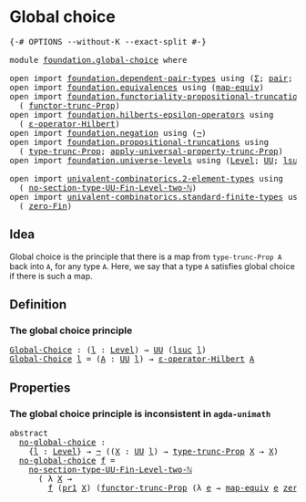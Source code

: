 # Global choice

<pre class="Agda"><a id="26" class="Symbol">{-#</a> <a id="30" class="Keyword">OPTIONS</a> <a id="38" class="Pragma">--without-K</a> <a id="50" class="Pragma">--exact-split</a> <a id="64" class="Symbol">#-}</a>

<a id="69" class="Keyword">module</a> <a id="76" href="foundation.global-choice.html" class="Module">foundation.global-choice</a> <a id="101" class="Keyword">where</a>

<a id="108" class="Keyword">open</a> <a id="113" class="Keyword">import</a> <a id="120" href="foundation.dependent-pair-types.html" class="Module">foundation.dependent-pair-types</a> <a id="152" class="Keyword">using</a> <a id="158" class="Symbol">(</a><a id="159" href="foundation-core.dependent-pair-types.html#502" class="Record">Σ</a><a id="160" class="Symbol">;</a> <a id="162" href="foundation-core.dependent-pair-types.html#575" class="InductiveConstructor">pair</a><a id="166" class="Symbol">;</a> <a id="168" href="foundation-core.dependent-pair-types.html#592" class="Field">pr1</a><a id="171" class="Symbol">;</a> <a id="173" href="foundation-core.dependent-pair-types.html#604" class="Field">pr2</a><a id="176" class="Symbol">)</a>
<a id="178" class="Keyword">open</a> <a id="183" class="Keyword">import</a> <a id="190" href="foundation.equivalences.html" class="Module">foundation.equivalences</a> <a id="214" class="Keyword">using</a> <a id="220" class="Symbol">(</a><a id="221" href="foundation-core.equivalences.html#1808" class="Function">map-equiv</a><a id="230" class="Symbol">)</a>
<a id="232" class="Keyword">open</a> <a id="237" class="Keyword">import</a> <a id="244" href="foundation.functoriality-propositional-truncation.html" class="Module">foundation.functoriality-propositional-truncation</a> <a id="294" class="Keyword">using</a>
  <a id="302" class="Symbol">(</a> <a id="304" href="foundation.functoriality-propositional-truncation.html#1451" class="Function">functor-trunc-Prop</a><a id="322" class="Symbol">)</a>
<a id="324" class="Keyword">open</a> <a id="329" class="Keyword">import</a> <a id="336" href="foundation.hilberts-epsilon-operators.html" class="Module">foundation.hilberts-epsilon-operators</a> <a id="374" class="Keyword">using</a>
  <a id="382" class="Symbol">(</a> <a id="384" href="foundation.hilberts-epsilon-operators.html#679" class="Function">ε-operator-Hilbert</a><a id="402" class="Symbol">)</a>
<a id="404" class="Keyword">open</a> <a id="409" class="Keyword">import</a> <a id="416" href="foundation.negation.html" class="Module">foundation.negation</a> <a id="436" class="Keyword">using</a> <a id="442" class="Symbol">(</a><a id="443" href="foundation-core.negation.html#452" class="Function">¬</a><a id="444" class="Symbol">)</a>
<a id="446" class="Keyword">open</a> <a id="451" class="Keyword">import</a> <a id="458" href="foundation.propositional-truncations.html" class="Module">foundation.propositional-truncations</a> <a id="495" class="Keyword">using</a>
  <a id="503" class="Symbol">(</a> <a id="505" href="foundation.propositional-truncations.html#2012" class="Function">type-trunc-Prop</a><a id="520" class="Symbol">;</a> <a id="522" href="foundation.propositional-truncations.html#5581" class="Function">apply-universal-property-trunc-Prop</a><a id="557" class="Symbol">)</a>
<a id="559" class="Keyword">open</a> <a id="564" class="Keyword">import</a> <a id="571" href="foundation.universe-levels.html" class="Module">foundation.universe-levels</a> <a id="598" class="Keyword">using</a> <a id="604" class="Symbol">(</a><a id="605" href="Agda.Primitive.html#597" class="Postulate">Level</a><a id="610" class="Symbol">;</a> <a id="612" href="foundation-core.universe-levels.html#222" class="Primitive">UU</a><a id="614" class="Symbol">;</a> <a id="616" href="Agda.Primitive.html#780" class="Primitive">lsuc</a><a id="620" class="Symbol">)</a>

<a id="623" class="Keyword">open</a> <a id="628" class="Keyword">import</a> <a id="635" href="univalent-combinatorics.2-element-types.html" class="Module">univalent-combinatorics.2-element-types</a> <a id="675" class="Keyword">using</a>
  <a id="683" class="Symbol">(</a> <a id="685" href="univalent-combinatorics.2-element-types.html#18847" class="Function">no-section-type-UU-Fin-Level-two-ℕ</a><a id="719" class="Symbol">)</a>
<a id="721" class="Keyword">open</a> <a id="726" class="Keyword">import</a> <a id="733" href="univalent-combinatorics.standard-finite-types.html" class="Module">univalent-combinatorics.standard-finite-types</a> <a id="779" class="Keyword">using</a>
  <a id="787" class="Symbol">(</a> <a id="789" href="univalent-combinatorics.standard-finite-types.html#7083" class="Function">zero-Fin</a><a id="797" class="Symbol">)</a>
</pre>
## Idea

Global choice is the principle that there is a map from `type-trunc-Prop A` back into `A`, for any type `A`. Here, we say that a type `A` satisfies global choice if there is such a map.

## Definition

### The global choice principle

<pre class="Agda"><a id="Global-Choice"></a><a id="1056" href="foundation.global-choice.html#1056" class="Function">Global-Choice</a> <a id="1070" class="Symbol">:</a> <a id="1072" class="Symbol">(</a><a id="1073" href="foundation.global-choice.html#1073" class="Bound">l</a> <a id="1075" class="Symbol">:</a> <a id="1077" href="Agda.Primitive.html#597" class="Postulate">Level</a><a id="1082" class="Symbol">)</a> <a id="1084" class="Symbol">→</a> <a id="1086" href="foundation-core.universe-levels.html#222" class="Primitive">UU</a> <a id="1089" class="Symbol">(</a><a id="1090" href="Agda.Primitive.html#780" class="Primitive">lsuc</a> <a id="1095" href="foundation.global-choice.html#1073" class="Bound">l</a><a id="1096" class="Symbol">)</a>
<a id="1098" href="foundation.global-choice.html#1056" class="Function">Global-Choice</a> <a id="1112" href="foundation.global-choice.html#1112" class="Bound">l</a> <a id="1114" class="Symbol">=</a> <a id="1116" class="Symbol">(</a><a id="1117" href="foundation.global-choice.html#1117" class="Bound">A</a> <a id="1119" class="Symbol">:</a> <a id="1121" href="foundation-core.universe-levels.html#222" class="Primitive">UU</a> <a id="1124" href="foundation.global-choice.html#1112" class="Bound">l</a><a id="1125" class="Symbol">)</a> <a id="1127" class="Symbol">→</a> <a id="1129" href="foundation.hilberts-epsilon-operators.html#679" class="Function">ε-operator-Hilbert</a> <a id="1148" href="foundation.global-choice.html#1117" class="Bound">A</a>
</pre>
## Properties

### The global choice principle is inconsistent in `agda-unimath`

<pre class="Agda"><a id="1245" class="Keyword">abstract</a>
  <a id="no-global-choice"></a><a id="1256" href="foundation.global-choice.html#1256" class="Function">no-global-choice</a> <a id="1273" class="Symbol">:</a>
    <a id="1279" class="Symbol">{</a><a id="1280" href="foundation.global-choice.html#1280" class="Bound">l</a> <a id="1282" class="Symbol">:</a> <a id="1284" href="Agda.Primitive.html#597" class="Postulate">Level</a><a id="1289" class="Symbol">}</a> <a id="1291" class="Symbol">→</a> <a id="1293" href="foundation-core.negation.html#452" class="Function">¬</a> <a id="1295" class="Symbol">((</a><a id="1297" href="foundation.global-choice.html#1297" class="Bound">X</a> <a id="1299" class="Symbol">:</a> <a id="1301" href="foundation-core.universe-levels.html#222" class="Primitive">UU</a> <a id="1304" href="foundation.global-choice.html#1280" class="Bound">l</a><a id="1305" class="Symbol">)</a> <a id="1307" class="Symbol">→</a> <a id="1309" href="foundation.propositional-truncations.html#2012" class="Function">type-trunc-Prop</a> <a id="1325" href="foundation.global-choice.html#1297" class="Bound">X</a> <a id="1327" class="Symbol">→</a> <a id="1329" href="foundation.global-choice.html#1297" class="Bound">X</a><a id="1330" class="Symbol">)</a>
  <a id="1334" href="foundation.global-choice.html#1256" class="Function">no-global-choice</a> <a id="1351" href="foundation.global-choice.html#1351" class="Bound">f</a> <a id="1353" class="Symbol">=</a>
    <a id="1359" href="univalent-combinatorics.2-element-types.html#18847" class="Function">no-section-type-UU-Fin-Level-two-ℕ</a>
      <a id="1400" class="Symbol">(</a> <a id="1402" class="Symbol">λ</a> <a id="1404" href="foundation.global-choice.html#1404" class="Bound">X</a> <a id="1406" class="Symbol">→</a>
        <a id="1416" href="foundation.global-choice.html#1351" class="Bound">f</a> <a id="1418" class="Symbol">(</a><a id="1419" href="foundation-core.dependent-pair-types.html#592" class="Field">pr1</a> <a id="1423" href="foundation.global-choice.html#1404" class="Bound">X</a><a id="1424" class="Symbol">)</a> <a id="1426" class="Symbol">(</a><a id="1427" href="foundation.functoriality-propositional-truncation.html#1451" class="Function">functor-trunc-Prop</a> <a id="1446" class="Symbol">(λ</a> <a id="1449" href="foundation.global-choice.html#1449" class="Bound">e</a> <a id="1451" class="Symbol">→</a> <a id="1453" href="foundation-core.equivalences.html#1808" class="Function">map-equiv</a> <a id="1463" href="foundation.global-choice.html#1449" class="Bound">e</a> <a id="1465" href="univalent-combinatorics.standard-finite-types.html#7083" class="Function">zero-Fin</a><a id="1473" class="Symbol">)</a> <a id="1475" class="Symbol">(</a><a id="1476" href="foundation-core.dependent-pair-types.html#604" class="Field">pr2</a> <a id="1480" href="foundation.global-choice.html#1404" class="Bound">X</a><a id="1481" class="Symbol">)))</a>
</pre>